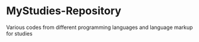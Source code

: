 # MyStudies-Repository
Various codes from different programming languages ​​and language markup for studies
